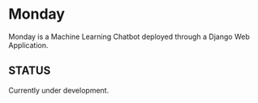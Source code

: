 # Monday
Monday is a Machine Learning Chatbot deployed through a Django Web Application.

## STATUS
Currently under development.
